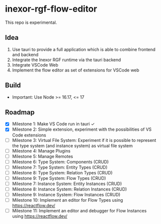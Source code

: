 # inexor-rgf-flow-editor

This repo is experimental.

## Idea

1. Use tauri to provide a full application which is able to combine frontend and backend
2. Integrate the Inexor RGF runtime via the tauri backend
3. Integrate VSCode Web
4. Implement the flow editor as set of extensions for VSCode web

## Build

* Important: Use Node >= 16.17, <= 17

## Roadmap

- [x] Milestone 1: Make VS Code run in tauri ✓
- [x] Milestone 2: Simple extension, experiment with the possibilities of VS Code extensions
- [ ] Milestone 3: Virtual File System: Experiment if it is possible to represent the type system (and instance system)
      as virtual file system
- [ ] Milestone 4: Manage Plugins
- [ ] Milestone 5: Manage Remotes
- [ ] Milestone 6: Type System: Components (CRUD)
- [ ] Milestone 7: Type System: Entity Types (CRUD)
- [ ] Milestone 8: Type System: Relation Types (CRUD)
- [ ] Milestone 9: Type System: Flow Types (CRUD)
- [ ] Milestone 7: Instance System: Entity Instances (CRUD)
- [ ] Milestone 8: Instance System: Relation Instances (CRUD)
- [ ] Milestone 9: Instance System: Flow Instances (CRUD)
- [ ] Milestone 10: Implement an editor for Flow Types using https://reactflow.dev/
- [ ] Milestone 11: Implement an editor and debugger for Flow Instances using https://reactflow.dev/
